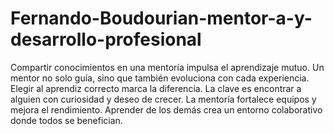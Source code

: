 # Fernando-Boudourian-mentor-a-y-desarrollo-profesional
Compartir conocimientos en una mentoría impulsa el aprendizaje mutuo. Un mentor no solo guía, sino que también evoluciona con cada experiencia.
Elegir al aprendiz correcto marca la diferencia. La clave es encontrar a alguien con curiosidad y deseo de crecer.
La mentoría fortalece equipos y mejora el rendimiento. Aprender de los demás crea un entorno colaborativo donde todos se benefician.
